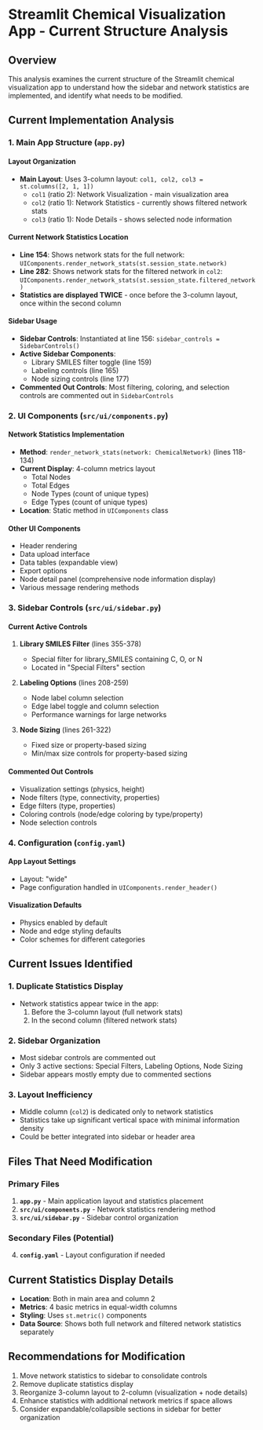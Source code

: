 # Streamlit Chemical Visualization App - Current Structure Analysis

## Overview
This analysis examines the current structure of the Streamlit chemical visualization app to understand how the sidebar and network statistics are implemented, and identify what needs to be modified.

## Current Implementation Analysis

### 1. Main App Structure (`app.py`)

#### Layout Organization
- **Main Layout**: Uses 3-column layout: `col1, col2, col3 = st.columns([2, 1, 1])`
  - `col1` (ratio 2): Network Visualization - main visualization area
  - `col2` (ratio 1): Network Statistics - currently shows filtered network stats
  - `col3` (ratio 1): Node Details - shows selected node information

#### Current Network Statistics Location
- **Line 154**: Shows network stats for the full network: `UIComponents.render_network_stats(st.session_state.network)`
- **Line 282**: Shows network stats for the filtered network in `col2`: `UIComponents.render_network_stats(st.session_state.filtered_network)`
- **Statistics are displayed TWICE** - once before the 3-column layout, once within the second column

#### Sidebar Usage
- **Sidebar Controls**: Instantiated at line 156: `sidebar_controls = SidebarControls()`
- **Active Sidebar Components**:
  - Library SMILES filter toggle (line 159)
  - Labeling controls (line 165)
  - Node sizing controls (line 177)
- **Commented Out Controls**: Most filtering, coloring, and selection controls are commented out in `SidebarControls`

### 2. UI Components (`src/ui/components.py`)

#### Network Statistics Implementation
- **Method**: `render_network_stats(network: ChemicalNetwork)` (lines 118-134)
- **Current Display**: 4-column metrics layout
  - Total Nodes
  - Total Edges
  - Node Types (count of unique types)
  - Edge Types (count of unique types)
- **Location**: Static method in `UIComponents` class

#### Other UI Components
- Header rendering
- Data upload interface
- Data tables (expandable view)
- Export options
- Node detail panel (comprehensive node information display)
- Various message rendering methods

### 3. Sidebar Controls (`src/ui/sidebar.py`)

#### Current Active Controls
1. **Library SMILES Filter** (lines 355-378)
   - Special filter for library_SMILES containing C, O, or N
   - Located in "Special Filters" section

2. **Labeling Options** (lines 208-259)
   - Node label column selection
   - Edge label toggle and column selection
   - Performance warnings for large networks

3. **Node Sizing** (lines 261-322)
   - Fixed size or property-based sizing
   - Min/max size controls for property-based sizing

#### Commented Out Controls
- Visualization settings (physics, height)
- Node filters (type, connectivity, properties)
- Edge filters (type, properties)
- Coloring controls (node/edge coloring by type/property)
- Node selection controls

### 4. Configuration (`config.yaml`)

#### App Layout Settings
- Layout: "wide"
- Page configuration handled in `UIComponents.render_header()`

#### Visualization Defaults
- Physics enabled by default
- Node and edge styling defaults
- Color schemes for different categories

## Current Issues Identified

### 1. Duplicate Statistics Display
- Network statistics appear twice in the app:
  1. Before the 3-column layout (full network stats)
  2. In the second column (filtered network stats)

### 2. Sidebar Organization
- Most sidebar controls are commented out
- Only 3 active sections: Special Filters, Labeling Options, Node Sizing
- Sidebar appears mostly empty due to commented sections

### 3. Layout Inefficiency
- Middle column (`col2`) is dedicated only to network statistics
- Statistics take up significant vertical space with minimal information density
- Could be better integrated into sidebar or header area

## Files That Need Modification

### Primary Files
1. **`app.py`** - Main application layout and statistics placement
2. **`src/ui/components.py`** - Network statistics rendering method
3. **`src/ui/sidebar.py`** - Sidebar control organization

### Secondary Files (Potential)
4. **`config.yaml`** - Layout configuration if needed

## Current Statistics Display Details
- **Location**: Both in main area and column 2
- **Metrics**: 4 basic metrics in equal-width columns
- **Styling**: Uses `st.metric()` components
- **Data Source**: Shows both full network and filtered network statistics separately

## Recommendations for Modification
1. Move network statistics to sidebar to consolidate controls
2. Remove duplicate statistics display
3. Reorganize 3-column layout to 2-column (visualization + node details)
4. Enhance statistics with additional network metrics if space allows
5. Consider expandable/collapsible sections in sidebar for better organization